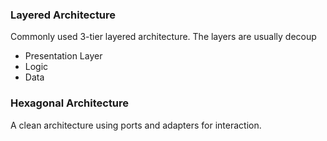 ### Layered Architecture
Commonly used 3-tier layered architecture. The layers are usually decoup
- Presentation Layer
- Logic
- Data
### Hexagonal Architecture
A clean architecture using ports and adapters for interaction.